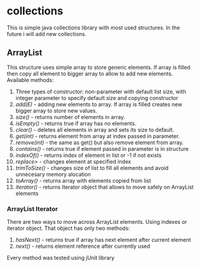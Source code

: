 # collections
<html>
<body>
This is simple java collections library with most used structures. In the future i will add new collections.</br>

<h2>ArrayList</h2>
This structure uses simple array to store generic elements.
If array is filled then copy all element to bigger array to allow to add new elements.
Available methods:
  <ol>
  <li>Three types of constructor: non-parameter with default list size, with integer parameter to specify default size and copying constructor</li>
  <li><i>add(E)</i> - adding new elements to array. If array is filled creates new bigger array to store new values.</li>
  <li><i>size()</i> - returns number of elements in array.</li>
  <li><i>isEmpty()</i> - returns true if array has no elements.</li>
  <li><i>clear()</i> - deletes all elements in array and sets its size to default.</li>
  <li><i>get(int)</i> - returns element from array at index passed in parameter.</li>
  <li><i>remove(int)</i> - the same as get() but also remove element from array.</li>
  <li><i>contains()</i> - returns true if element passed in parameter is in structure</li>
  <li><i>indexOf()</i> - returns index of element in list or -1 if not exists</li>
  <li><i>replace></i> - changes element at specified index</li>
  <li><i>trimToSize()</i> - changes size of list to fill all elements and avoid unnecesary memory alocation</li>
  <li><i>toArray()</i> - returns array with elements copied from list</li>
  <li><i>iterator()</i> - returns Iterator object that allows to move safely on ArrayList elements</li>
  </ol>
  
<h3>ArrayList Iterator</h3>
There are two ways to move across ArrayList elements. Using indexes or iterator object. That object has only two methods:
  <ol>
  <li><i>hasNext()</i> - returns true if array has next element after current element</li>
  <li><i>next()</i> - returns element reference after currently used</li>
  </ol>
  
  Every method was tested using jUnit library
  </body>
 </html>
